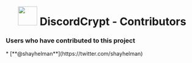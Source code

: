 <h1 align="center">
    <img src="https://assets.gitlab-static.net/uploads/-/system/project/avatar/6431320/discordCrypt-mini.png" 
        height="50" width="50">
    DiscordCrypt - Contributors<h3>Users who have contributed to this project</h3>
</h1>
* [**@shayhelman**](https://twitter.com/shayhelman)
